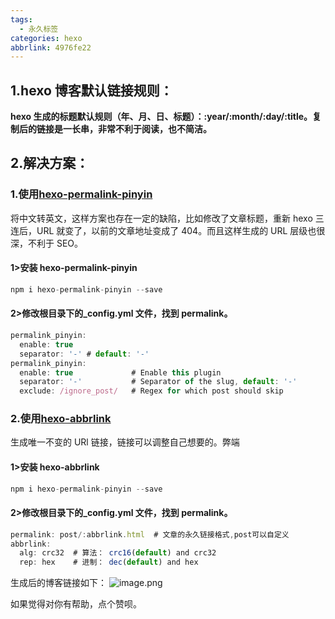 ```yaml
---
tags:
  - 永久标签
categories: hexo
abbrlink: 4976fe22
---
```


## 1.hexo 博客默认链接规则：

**hexo 生成的标题默认规则（年、月、日、标题）：:year/:month/:day/:title。复制后的链接是一长串，非常不利于阅读，也不简洁。**

## 2.解决方案：

### 1.使用[hexo-permalink-pinyin]()

将中文转英文，这样方案也存在一定的缺陷，比如修改了文章标题，重新 hexo 三连后，URL 就变了，以前的文章地址变成了 404。而且这样生成的 URL 层级也很深，不利于 SEO。

#### 1>安装 hexo-permalink-pinyin

```javascript
npm i hexo-permalink-pinyin --save
```

#### 2>修改根目录下的\_config.yml 文件，找到 permalink。

```javascript
permalink_pinyin:
  enable: true
  separator: '-' # default: '-'
permalink_pinyin:
  enable: true             # Enable this plugin
  separator: '-'           # Separator of the slug, default: '-'
  exclude: /ignore_post/   # Regex for which post should skip
```

###

### 2.使用[hexo-abbrlink](https://github.com/Rozbo/hexo-abbrlink)

生成唯一不变的 URl 链接，链接可以调整自己想要的。弊端

#### 1>安装 hexo-abbrlink

```javascript
npm i hexo-permalink-pinyin --save
```

####

#### 2>修改根目录下的\_config.yml 文件，找到 permalink。

```javascript
permalink: post/:abbrlink.html  # 文章的永久链接格式,post可以自定义
abbrlink:
  alg: crc32  # 算法： crc16(default) and crc32
  rep: hex    # 进制： dec(default) and hex
```

生成后的博客链接如下：
![image.png](https://cdn.nlark.com/yuque/0/2020/png/241787/1588694804547-5dbe637d-46af-4bfc-9b3d-4d5228b573a6.png#align=left&display=inline&height=37&margin=%5Bobject%20Object%5D&name=image.png&originHeight=74&originWidth=908&size=11417&status=done&style=none&width=454)

如果觉得对你有帮助，点个赞呗。
